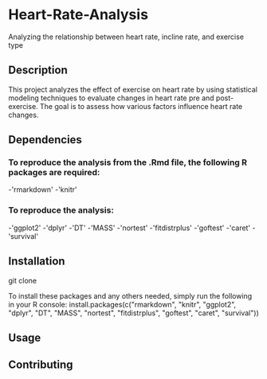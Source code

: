# Heart-Rate-Analysis
Analyzing the relationship between heart rate, incline rate, and exercise type

## Description
This project analyzes the effect of exercise on heart rate by using statistical modeling techniques to evaluate changes in heart rate pre and post-exercise. The goal is to assess how various factors influence heart rate changes.

## Dependencies
### To reproduce the analysis from the .Rmd file, the following R packages are required:
-'rmarkdown'
-'knitr'

### To reproduce the analysis:
-'ggplot2'
-'dplyr'
-'DT'
-'MASS'
-'nortest'
-'fitdistrplus'
-'goftest'
-'caret'
-'survival'

## Installation
git clone 

To install these packages and any others needed, simply run the following in your R console:
install.packages(c("rmarkdown", "knitr", "ggplot2", "dplyr", "DT", "MASS", "nortest", "fitdistrplus", "goftest", "caret", "survival"))

## Usage

## Contributing

##
